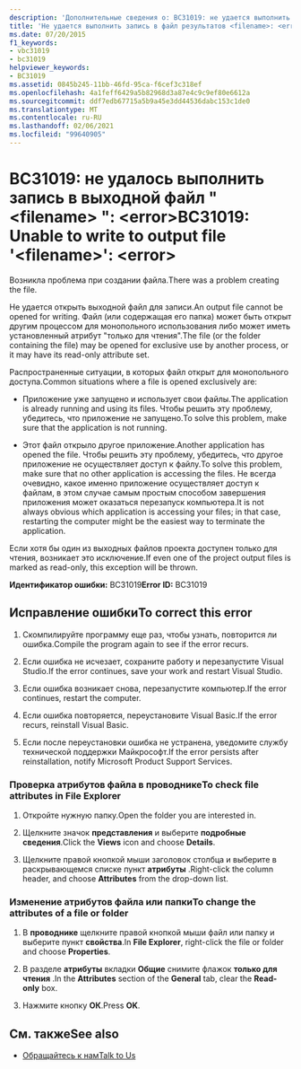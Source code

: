 ```yaml
---
description: 'Дополнительные сведения о: BC31019: не удается выполнить запись в выходной файл " <filename> ": <error>'
title: 'Не удается выполнить запись в файл результатов <filename>: <error>'
ms.date: 07/20/2015
f1_keywords:
- vbc31019
- bc31019
helpviewer_keywords:
- BC31019
ms.assetid: 0845b245-11bb-46fd-95ca-f6cef3c318ef
ms.openlocfilehash: 4a1feff6429a5b82968d3a87e4c9c9ef80e6612a
ms.sourcegitcommit: ddf7edb67715a5b9a45e3dd44536dabc153c1de0
ms.translationtype: MT
ms.contentlocale: ru-RU
ms.lasthandoff: 02/06/2021
ms.locfileid: "99640905"
---
```

# <a name="bc31019-unable-to-write-to-output-file-filename-error"></a><span data-ttu-id="e7427-103">BC31019: не удалось выполнить запись в выходной файл " \<filename> ": \<error></span><span class="sxs-lookup"><span data-stu-id="e7427-103">BC31019: Unable to write to output file '\<filename>': \<error></span></span>

<span data-ttu-id="e7427-104">Возникла проблема при создании файла.</span><span class="sxs-lookup"><span data-stu-id="e7427-104">There was a problem creating the file.</span></span>

 <span data-ttu-id="e7427-105">Не удается открыть выходной файл для записи.</span><span class="sxs-lookup"><span data-stu-id="e7427-105">An output file cannot be opened for writing.</span></span> <span data-ttu-id="e7427-106">Файл (или содержащая его папка) может быть открыт другим процессом для монопольного использования либо может иметь установленный атрибут "только для чтения".</span><span class="sxs-lookup"><span data-stu-id="e7427-106">The file (or the folder containing the file) may be opened for exclusive use by another process, or it may have its read-only attribute set.</span></span>

 <span data-ttu-id="e7427-107">Распространенные ситуации, в которых файл открыт для монопольного доступа.</span><span class="sxs-lookup"><span data-stu-id="e7427-107">Common situations where a file is opened exclusively are:</span></span>

- <span data-ttu-id="e7427-108">Приложение уже запущено и использует свои файлы.</span><span class="sxs-lookup"><span data-stu-id="e7427-108">The application is already running and using its files.</span></span> <span data-ttu-id="e7427-109">Чтобы решить эту проблему, убедитесь, что приложение не запущено.</span><span class="sxs-lookup"><span data-stu-id="e7427-109">To solve this problem, make sure that the application is not running.</span></span>

- <span data-ttu-id="e7427-110">Этот файл открыло другое приложение.</span><span class="sxs-lookup"><span data-stu-id="e7427-110">Another application has opened the file.</span></span> <span data-ttu-id="e7427-111">Чтобы решить эту проблему, убедитесь, что другое приложение не осуществляет доступ к файлу.</span><span class="sxs-lookup"><span data-stu-id="e7427-111">To solve this problem, make sure that no other application is accessing the files.</span></span> <span data-ttu-id="e7427-112">Не всегда очевидно, какое именно приложение осуществляет доступ к файлам, в этом случае самым простым способом завершения приложения может оказаться перезапуск компьютера.</span><span class="sxs-lookup"><span data-stu-id="e7427-112">It is not always obvious which application is accessing your files; in that case, restarting the computer might be the easiest way to terminate the application.</span></span>

 <span data-ttu-id="e7427-113">Если хотя бы один из выходных файлов проекта доступен только для чтения, возникает это исключение.</span><span class="sxs-lookup"><span data-stu-id="e7427-113">If even one of the project output files is marked as read-only, this exception will be thrown.</span></span>

 <span data-ttu-id="e7427-114">**Идентификатор ошибки:** BC31019</span><span class="sxs-lookup"><span data-stu-id="e7427-114">**Error ID:** BC31019</span></span>

## <a name="to-correct-this-error"></a><span data-ttu-id="e7427-115">Исправление ошибки</span><span class="sxs-lookup"><span data-stu-id="e7427-115">To correct this error</span></span>

1. <span data-ttu-id="e7427-116">Скомпилируйте программу еще раз, чтобы узнать, повторится ли ошибка.</span><span class="sxs-lookup"><span data-stu-id="e7427-116">Compile the program again to see if the error recurs.</span></span>

2. <span data-ttu-id="e7427-117">Если ошибка не исчезает, сохраните работу и перезапустите Visual Studio.</span><span class="sxs-lookup"><span data-stu-id="e7427-117">If the error continues, save your work and restart Visual Studio.</span></span>

3. <span data-ttu-id="e7427-118">Если ошибка возникает снова, перезапустите компьютер.</span><span class="sxs-lookup"><span data-stu-id="e7427-118">If the error continues, restart the computer.</span></span>

4. <span data-ttu-id="e7427-119">Если ошибка повторяется, переустановите Visual Basic.</span><span class="sxs-lookup"><span data-stu-id="e7427-119">If the error recurs, reinstall Visual Basic.</span></span>

5. <span data-ttu-id="e7427-120">Если после переустановки ошибка не устранена, уведомите службу технической поддержки Майкрософт.</span><span class="sxs-lookup"><span data-stu-id="e7427-120">If the error persists after reinstallation, notify Microsoft Product Support Services.</span></span>

### <a name="to-check-file-attributes-in-file-explorer"></a><span data-ttu-id="e7427-121">Проверка атрибутов файла в проводнике</span><span class="sxs-lookup"><span data-stu-id="e7427-121">To check file attributes in File Explorer</span></span>

1. <span data-ttu-id="e7427-122">Откройте нужную папку.</span><span class="sxs-lookup"><span data-stu-id="e7427-122">Open the folder you are interested in.</span></span>

2. <span data-ttu-id="e7427-123">Щелкните значок **представления** и выберите **подробные сведения**.</span><span class="sxs-lookup"><span data-stu-id="e7427-123">Click the **Views** icon and choose **Details**.</span></span>

3. <span data-ttu-id="e7427-124">Щелкните правой кнопкой мыши заголовок столбца и выберите в раскрывающемся списке пункт **атрибуты** .</span><span class="sxs-lookup"><span data-stu-id="e7427-124">Right-click the column header, and choose **Attributes** from the drop-down list.</span></span>

### <a name="to-change-the-attributes-of-a-file-or-folder"></a><span data-ttu-id="e7427-125">Изменение атрибутов файла или папки</span><span class="sxs-lookup"><span data-stu-id="e7427-125">To change the attributes of a file or folder</span></span>

1. <span data-ttu-id="e7427-126">В **проводнике** щелкните правой кнопкой мыши файл или папку и выберите пункт **свойства**.</span><span class="sxs-lookup"><span data-stu-id="e7427-126">In **File Explorer**, right-click the file or folder and choose **Properties**.</span></span>

2. <span data-ttu-id="e7427-127">В разделе **атрибуты** вкладки **Общие** снимите флажок **только для чтения** .</span><span class="sxs-lookup"><span data-stu-id="e7427-127">In the **Attributes** section of the **General** tab, clear the **Read-only** box.</span></span>

3. <span data-ttu-id="e7427-128">Нажмите кнопку **ОК**.</span><span class="sxs-lookup"><span data-stu-id="e7427-128">Press **OK**.</span></span>

## <a name="see-also"></a><span data-ttu-id="e7427-129">См. также</span><span class="sxs-lookup"><span data-stu-id="e7427-129">See also</span></span>

- [<span data-ttu-id="e7427-130">Обращайтесь к нам</span><span class="sxs-lookup"><span data-stu-id="e7427-130">Talk to Us</span></span>](/visualstudio/ide/feedback-options)
